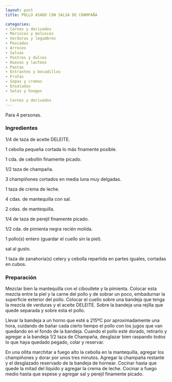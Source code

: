 ```yaml
---
layout: post
title: POLLO ASADO CON SALSA DE CHAMPAÑA

categories:
- Carnes y derivados
- Mariscos y moluscos
- Verduras y legumbres
- Pescados
- Arroces
- Salsas
- Postres y dulces
- Huevos y lacteos
- Pastas
- Entrantes y bocadillos
- Frutas
- Sopas y cremas
- Ensaladas
- Setas y hongos

- Carnes y derivados
---
```

Para 4 personas.

<h3>Ingredientes</h3>
1/4 de taza de aceite DELEITE.

1 cebolla pequeña cortada lo más finamente posible.

1 cda. de cebollín finamente picado.

1/2 taza de champaña.

3 champiñones cortados en media luna muy delgadas.

1 taza de crema de leche.

4 cdas. de mantequilla con sal.

2 cdas. de mantequilla.

1/4 de taza de perejil finamente picado.

1/2 cda. de pimienta negra recién molida.

1 pollo(s) entero (guardar el cuello sin la piel).

sal al gusto.

1 taza de zanahoria(s) celery y cebolla repartida en partes iguales, cortadas en cubos.

<h3>Preparación</h3>
Mezclar bien la mantequilla con el ciboullete y la pimienta. Colocar esta mezcla entre la piel y la carne del pollo y de sobrar un poco, embadurnar la superficie exterior del pollo. Colocar el cuello sobre una bandeja que tenga la mezcla de verduras y el aceite DELEITE. Sobre la bandeja una rejilla que quede separada y sobre esta el pollo.

Llevar la bandeja a un horno que esté a 215&ordm;C por aproximadamente una hora, cuidando de bañar cada cierto tiempo el pollo con los jugos que van quedando en el fondo de la bandeja. Cuando el pollo esté dorado, retirarlo y agregar a la bandeja 1/2 taza de Champaña, desglazar bien raspando todos lo que haya quedado pegado, colar y reservar.

En una ollita marchitar a fuego alto la cebolla en la mantequilla, agregar los champiñones y dorar por unos tres minutos. Agregar la champaña restante y el desglazado reservado de la bandeja de hornear. Cocinar hasta que quede la mitad del líquido y agregar la crema de leche. Cocinar a fuego medio hasta que espese y agregar sal y perejil finamente picado.

